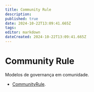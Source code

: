 ```yaml
---
title: Community Rule
description: 
published: true
date: 2024-10-22T13:09:41.665Z
tags: 
editor: markdown
dateCreated: 2024-10-22T13:09:41.665Z
---
```


# Community Rule

Modelos de governança em comunidade.

- [CommunityRule](https://communityrule.info/).
